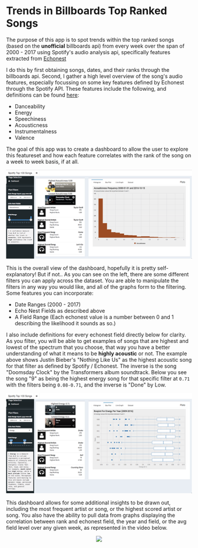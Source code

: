 # Trends in Billboards Top Ranked Songs

The purpose of this app is to spot trends within the top ranked songs (based on the **unofficial** billboards api)
from every week over the span of 2000 - 2017 using Spotify's audio analysis api, specifically features extracted from [Echonest](http://static.echonest.com/enspex/)

I do this by first obtaining songs, dates, and their ranks through the billboards api. Second, I gather a high level overview of the song's audio features, especially focussing on some key features defined by Echonest through the Spotify API. These features include the following, and definitions can be found [here](https://developer.spotify.com/documentation/web-api/reference/tracks/get-audio-features/#audio-features-object): 

* Danceability
* Energy
* Speechiness
* Acousticness
* Instrumentalness
* Valence

The goal of this app was to create a dashboard to allow the user to explore this featureset and how each feature correlates with the rank of the song on a week to week basis, if at all. 

![Overview](./images/overview.png)

This is the overall view of the dashboard, hopefully it is pretty self-explanatory! But if not..
As you can see on the left, there are some different filters you can apply across the dataset. You are able to manipulate the filters in any way you would like, and all of the graphs form to the filtering. Some features you can incorporate: 

* Date Ranges (2000 - 2017)
* Echo Nest Fields as described above
* A Field Range (Each echonest value is a number between 0 and 1 describing the likelihood it sounds as so.)

I also include definitions for every echonest field directly below for clarity. As you filter, you will be able to get examples of songs that are highest and lowest of the spectrum that you choose, that way you have a better understanding of what it means to be __highly acoustic__ or not. The example above shows Justin Bieber's "Nothing Like Us" as the highest acoustic song for that filter as defined by Spotify / Echonest. The inverse is the song "Doomsday Clock" by the Transformers album soundtrack. Below you see the song "9" as being the highest energy song for that specific filter at `0.71` with the filters being `0.08-0.71`, and the inverse is "Done" by Low. 

![Filtered](./images/filtered.png)

This dashboard allows for some additional insights to be drawn out, including the most frequent artist or song, or the highest scored artist or song. You also have the ability to pull data from graphs displaying the correlation between rank and echonest field, the year and field, or the avg field level over any given week, as represented in the video below. 

<div class="col-md-6" style="text-align: center;">
  <img src="/images/line_graph.gif?raw=true" width="600px">
</div>
